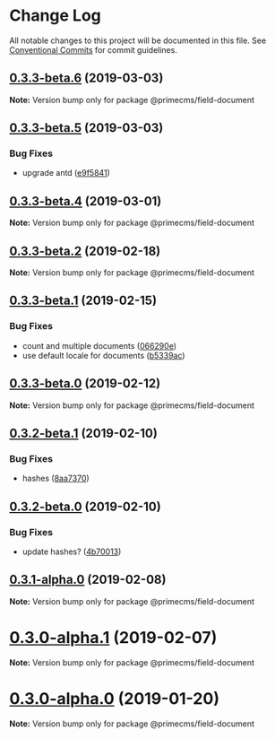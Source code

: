 # Change Log

All notable changes to this project will be documented in this file.
See [Conventional Commits](https://conventionalcommits.org) for commit guidelines.

## [0.3.3-beta.6](https://github.com/birkir/prime/tree/master/packages/prime-field-document/compare/v0.3.3-beta.5...v0.3.3-beta.6) (2019-03-03)

**Note:** Version bump only for package @primecms/field-document

## [0.3.3-beta.5](https://github.com/birkir/prime/tree/master/packages/prime-field-document/compare/v0.3.3-beta.4...v0.3.3-beta.5) (2019-03-03)

### Bug Fixes

- upgrade antd ([e9f5841](https://github.com/birkir/prime/tree/master/packages/prime-field-document/commit/e9f5841))

## [0.3.3-beta.4](https://github.com/birkir/prime/tree/master/packages/prime-field-document/compare/v0.3.3-beta.3...v0.3.3-beta.4) (2019-03-01)

**Note:** Version bump only for package @primecms/field-document

## [0.3.3-beta.2](https://github.com/birkir/prime/tree/master/packages/prime-field-document/compare/v0.3.3-beta.1...v0.3.3-beta.2) (2019-02-18)

**Note:** Version bump only for package @primecms/field-document

## [0.3.3-beta.1](https://github.com/birkir/prime/tree/master/packages/prime-field-document/compare/v0.3.3-beta.0...v0.3.3-beta.1) (2019-02-15)

### Bug Fixes

- count and multiple documents ([066290e](https://github.com/birkir/prime/tree/master/packages/prime-field-document/commit/066290e))
- use default locale for documents ([b5339ac](https://github.com/birkir/prime/tree/master/packages/prime-field-document/commit/b5339ac))

## [0.3.3-beta.0](https://github.com/birkir/prime/tree/master/packages/prime-field-document/compare/v0.3.2-beta.9...v0.3.3-beta.0) (2019-02-12)

**Note:** Version bump only for package @primecms/field-document

## [0.3.2-beta.1](https://github.com/birkir/prime/tree/master/packages/prime-field-document/compare/v0.3.2-beta.0...v0.3.2-beta.1) (2019-02-10)

### Bug Fixes

- hashes ([8aa7370](https://github.com/birkir/prime/tree/master/packages/prime-field-document/commit/8aa7370))

## [0.3.2-beta.0](https://github.com/birkir/prime/tree/master/packages/prime-field-document/compare/v0.3.1-alpha.0...v0.3.2-beta.0) (2019-02-10)

### Bug Fixes

- update hashes? ([4b70013](https://github.com/birkir/prime/tree/master/packages/prime-field-document/commit/4b70013))

## [0.3.1-alpha.0](https://github.com/birkir/prime/tree/master/packages/prime-field-document/compare/v0.3.0-alpha.5...v0.3.1-alpha.0) (2019-02-08)

**Note:** Version bump only for package @primecms/field-document

# [0.3.0-alpha.1](https://github.com/birkir/prime/tree/master/packages/prime-field-document/compare/v0.3.0-alpha.0...v0.3.0-alpha.1) (2019-02-07)

**Note:** Version bump only for package @primecms/field-document

# [0.3.0-alpha.0](https://github.com/birkir/prime/tree/master/packages/prime-field-document/compare/v0.2.21...v0.3.0-alpha.0) (2019-01-20)

**Note:** Version bump only for package @primecms/field-document
